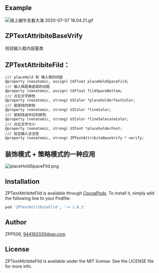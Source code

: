 
## Example


![骑上蜗牛去看大海 2020-07-07 18.04.21.gif](https://upload-images.jianshu.io/upload_images/11285123-fbde0fbf66af04e9.gif?imageMogr2/auto-orient/strip)


## ZPTextAttribiteBaseVrify 
校验输入框内容基类

## ZPTextAttribiteFild：
```
/// placeHold 和 输入框的间距
@property (nonatomic, assign) CGFloat placeHoldSpaceFild;
/// 输入框距离底部的间距
@property (nonatomic, assign) CGFloat fildSpaceBottom;
/// 占位文字颜色
@property (nonatomic, strong) UIColor *placeholderTextColor;
/// 底部线的颜色
@property (nonatomic, strong) UIColor *lineColor;
/// 底部线选中后的颜色
@property (nonatomic, strong) UIColor *lineSelecateColor;
/// 占位文字大小
@property (nonatomic, strong) UIFont *placeholderFont;
/// 验证输入合法性
@property (nonatomic, strong) ZPTextAttribiteBaseVrify * verify;

```
## 装饰模式 + 策略模式的一种应用
![placeHoldSpaceFild.png](https://upload-images.jianshu.io/upload_images/11285123-6f14d4d74f37d316.png?imageMogr2/auto-orient/strip%7CimageView2/2/w/1240)


## Installation

ZPTextAttribiteFild is available through [CocoaPods](https://cocoapods.org). To install
it, simply add the following line to your Podfile:

```ruby
pod 'ZPTextAttribiteFild', '~> 1.0.3'
```

## Author

ZPP506, 944160330@qq.com

## License

ZPTextAttribiteFild is available under the MIT license. See the LICENSE file for more info.
